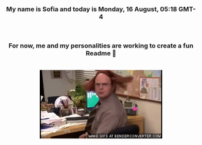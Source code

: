 


<div align="center">
<h3 >My name is Sofia and today is Monday, 16 August, 05:18 GMT-4</h3><br>
<h3 >For now, me and my personalities are working to create a fun Readme 👋
</h3><br>
<img src='img/dwight.gif' alt='working...'/>
</div>
